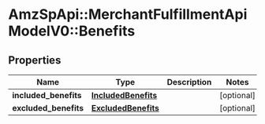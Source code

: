 # AmzSpApi::MerchantFulfillmentApiModelV0::Benefits

## Properties
Name | Type | Description | Notes
------------ | ------------- | ------------- | -------------
**included_benefits** | [**IncludedBenefits**](IncludedBenefits.md) |  | [optional] 
**excluded_benefits** | [**ExcludedBenefits**](ExcludedBenefits.md) |  | [optional] 

